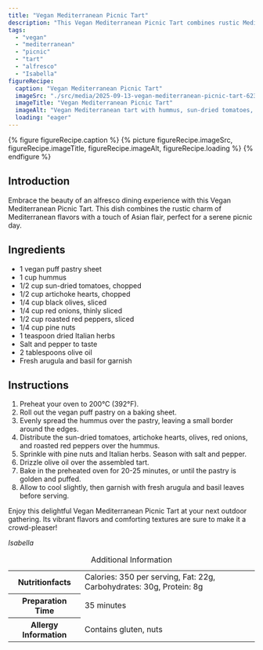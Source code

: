 ```yaml
---
title: "Vegan Mediterranean Picnic Tart"
description: "This Vegan Mediterranean Picnic Tart combines rustic Mediterranean flavors with a vegan twist, ideal for a delightful outdoor dining experience."
tags:
  - "vegan"
  - "mediterranean"
  - "picnic"
  - "tart"
  - "alfresco"
  - "Isabella"
figureRecipe: 
  caption: "Vegan Mediterranean Picnic Tart"
  imageSrc: "./src/media/2025-09-13-vegan-mediterranean-picnic-tart-6230.png"
  imageTitle: "Vegan Mediterranean Picnic Tart"
  imageAlt: "Vegan Mediterranean tart with hummus, sun-dried tomatoes, artichokes, olives, and roasted peppers, garnished with arugula and basil, on a rustic outdoor table."
  loading: "eager"
---
```


{% figure figureRecipe.caption %}
{% picture figureRecipe.imageSrc, figureRecipe.imageTitle, figureRecipe.imageAlt, figureRecipe.loading %}
{% endfigure %}

## Introduction

Embrace the beauty of an alfresco dining experience with this Vegan Mediterranean Picnic Tart. This dish combines the rustic charm of Mediterranean flavors with a touch of Asian flair, perfect for a serene picnic day.

## Ingredients

- 1 vegan puff pastry sheet
- 1 cup hummus
- 1/2 cup sun-dried tomatoes, chopped
- 1/2 cup artichoke hearts, chopped
- 1/4 cup black olives, sliced
- 1/4 cup red onions, thinly sliced
- 1/2 cup roasted red peppers, sliced
- 1/4 cup pine nuts
- 1 teaspoon dried Italian herbs
- Salt and pepper to taste
- 2 tablespoons olive oil
- Fresh arugula and basil for garnish

## Instructions

1. Preheat your oven to 200°C (392°F).
2. Roll out the vegan puff pastry on a baking sheet.
3. Evenly spread the hummus over the pastry, leaving a small border around the edges.
4. Distribute the sun-dried tomatoes, artichoke hearts, olives, red onions, and roasted red peppers over the hummus.
5. Sprinkle with pine nuts and Italian herbs. Season with salt and pepper.
6. Drizzle olive oil over the assembled tart.
7. Bake in the preheated oven for 20-25 minutes, or until the pastry is golden and puffed.
8. Allow to cool slightly, then garnish with fresh arugula and basil leaves before serving.

Enjoy this delightful Vegan Mediterranean Picnic Tart at your next outdoor gathering. Its vibrant flavors and comforting textures are sure to make it a crowd-pleaser!

*Isabella*

<table><caption class='sr-only'>Additional Information</caption><tr><th>Nutritionfacts</th><td>Calories: 350 per serving, Fat: 22g, Carbohydrates: 30g, Protein: 8g&nbsp;</td></tr><tr><th>Preparation Time</th><td>35 minutes&nbsp;</td></tr><tr><th>Allergy Information</th><td>Contains gluten, nuts&nbsp;</td></tr></table>

